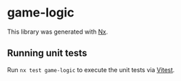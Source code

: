 # game-logic

This library was generated with [Nx](https://nx.dev).

## Running unit tests

Run `nx test game-logic` to execute the unit tests via [Vitest](https://vitest.dev/).
